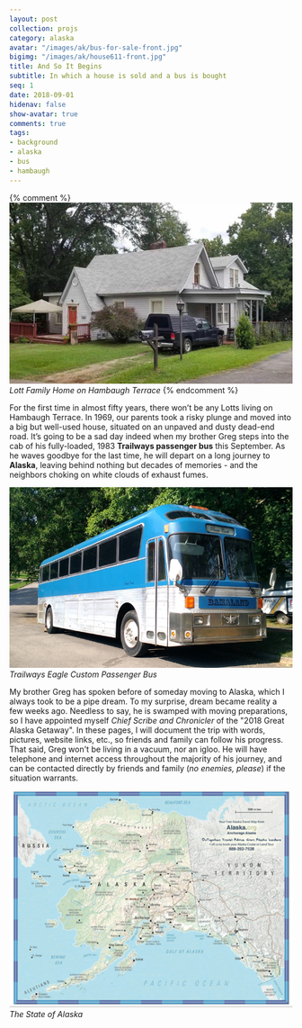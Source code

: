 ```yaml
---
layout: post
collection: projs
category: alaska
avatar: "/images/ak/bus-for-sale-front.jpg"
bigimg: "/images/ak/house611-front.jpg"
title: And So It Begins
subtitle: In which a house is sold and a bus is bought
seq: 1
date: 2018-09-01
hidenav: false
show-avatar: true
comments: true
tags:
- background
- alaska
- bus
- hambaugh
---
```




{% comment %}
![lott-family-home](/images/ak/house611-front.jpg)
*Lott Family Home on Hambaugh Terrace*
{% endcomment %}

For the first time in almost fifty years, there won’t be any Lotts living on
Hambaugh Terrace. In 1969, our parents took a risky plunge and moved into a big
but well-used house, situated on an unpaved and dusty dead-end road. It’s
going to be a sad day indeed when my brother Greg steps into the cab of his
fully-loaded, 1983 **Trailways passenger bus** this September. As
he waves goodbye for the last time, he will depart on a long journey to
**Alaska**, leaving behind nothing but decades of memories - and the neighbors
choking on white clouds of exhaust fumes.

![eagle-bus-front-view](/images/ak/bus-hambaugh.jpg)
*Trailways Eagle Custom Passenger Bus*

My brother Greg has spoken before of someday moving to Alaska,
which I always took to be a pipe dream.  To my surprise, dream
became reality a few weeks ago. Needless to say, he is swamped
with moving preparations, so I have appointed myself *Chief Scribe and Chronicler*
of the "2018 Great Alaska Getaway".  In these pages, I will document
the trip with words, pictures, website links, etc., so friends
and family can follow his progress.  That said, Greg won't be
living in a vacuum, nor an igloo.  He will have telephone and
internet access throughout the majority of his journey, and can
be contacted directly by friends and family (*no enemies, please*)
if the situation warrants.

![alaska-state-map](/images/ak/map-alaska-state.jpg)
*The State of Alaska*


